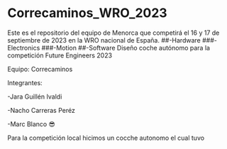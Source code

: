 # Correcaminos_WRO_2023
Este es el repositorio del equipo de Menorca que competirá el 16 y 17 de septiembre de 2023 en la WRO nacional de España.
  ##-Hardware
    ###-Electronics
    ###-Motion
  ##-Software
Diseño coche autónomo para la competición Future Engineers 2023

Equipo: Correcaminos

Integrantes:

-Jara Guillén Ivaldi

-Nacho Carreras Peréz

-Marc Blanco :sunglasses:


Para la competición local hicimos un cocche autonomo el cual tuvo 
